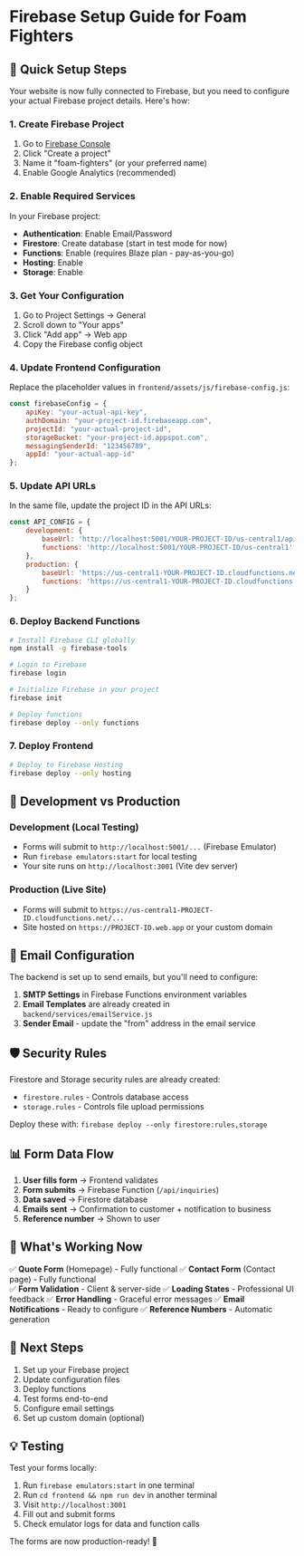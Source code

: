 # Firebase Setup Guide for Foam Fighters

## 🚀 Quick Setup Steps

Your website is now fully connected to Firebase, but you need to configure your actual Firebase project details. Here's how:

### 1. Create Firebase Project
1. Go to [Firebase Console](https://console.firebase.google.com/)
2. Click "Create a project"
3. Name it "foam-fighters" (or your preferred name)
4. Enable Google Analytics (recommended)

### 2. Enable Required Services
In your Firebase project:
- **Authentication**: Enable Email/Password
- **Firestore**: Create database (start in test mode for now)
- **Functions**: Enable (requires Blaze plan - pay-as-you-go)
- **Hosting**: Enable
- **Storage**: Enable

### 3. Get Your Configuration
1. Go to Project Settings → General
2. Scroll down to "Your apps"
3. Click "Add app" → Web app
4. Copy the Firebase config object

### 4. Update Frontend Configuration
Replace the placeholder values in `frontend/assets/js/firebase-config.js`:

```javascript
const firebaseConfig = {
    apiKey: "your-actual-api-key",
    authDomain: "your-project-id.firebaseapp.com",
    projectId: "your-actual-project-id",
    storageBucket: "your-project-id.appspot.com",
    messagingSenderId: "123456789",
    appId: "your-actual-app-id"
};
```

### 5. Update API URLs
In the same file, update the project ID in the API URLs:

```javascript
const API_CONFIG = {
    development: {
        baseUrl: 'http://localhost:5001/YOUR-PROJECT-ID/us-central1/api',
        functions: 'http://localhost:5001/YOUR-PROJECT-ID/us-central1'
    },
    production: {
        baseUrl: 'https://us-central1-YOUR-PROJECT-ID.cloudfunctions.net/api',
        functions: 'https://us-central1-YOUR-PROJECT-ID.cloudfunctions.net'
    }
};
```

### 6. Deploy Backend Functions
```bash
# Install Firebase CLI globally
npm install -g firebase-tools

# Login to Firebase
firebase login

# Initialize Firebase in your project
firebase init

# Deploy functions
firebase deploy --only functions
```

### 7. Deploy Frontend
```bash
# Deploy to Firebase Hosting
firebase deploy --only hosting
```

## 🔧 Development vs Production

### Development (Local Testing)
- Forms will submit to `http://localhost:5001/...` (Firebase Emulator)
- Run `firebase emulators:start` for local testing
- Your site runs on `http://localhost:3001` (Vite dev server)

### Production (Live Site)
- Forms will submit to `https://us-central1-PROJECT-ID.cloudfunctions.net/...`
- Site hosted on `https://PROJECT-ID.web.app` or your custom domain

## 📧 Email Configuration

The backend is set up to send emails, but you'll need to configure:

1. **SMTP Settings** in Firebase Functions environment variables
2. **Email Templates** are already created in `backend/services/emailService.js`
3. **Sender Email** - update the "from" address in the email service

## 🛡️ Security Rules

Firestore and Storage security rules are already created:
- `firestore.rules` - Controls database access
- `storage.rules` - Controls file upload permissions

Deploy these with: `firebase deploy --only firestore:rules,storage`

## 📊 Form Data Flow

1. **User fills form** → Frontend validates
2. **Form submits** → Firebase Function (`/api/inquiries`)
3. **Data saved** → Firestore database
4. **Emails sent** → Confirmation to customer + notification to business
5. **Reference number** → Shown to user

## 🎯 What's Working Now

✅ **Quote Form** (Homepage) - Fully functional
✅ **Contact Form** (Contact page) - Fully functional  
✅ **Form Validation** - Client & server-side
✅ **Loading States** - Professional UI feedback
✅ **Error Handling** - Graceful error messages
✅ **Email Notifications** - Ready to configure
✅ **Reference Numbers** - Automatic generation

## 🚧 Next Steps

1. Set up your Firebase project
2. Update configuration files
3. Deploy functions
4. Test forms end-to-end
5. Configure email settings
6. Set up custom domain (optional)

## 💡 Testing

Test your forms locally:
1. Run `firebase emulators:start` in one terminal
2. Run `cd frontend && npm run dev` in another terminal  
3. Visit `http://localhost:3001`
4. Fill out and submit forms
5. Check emulator logs for data and function calls

The forms are now production-ready! 🎉